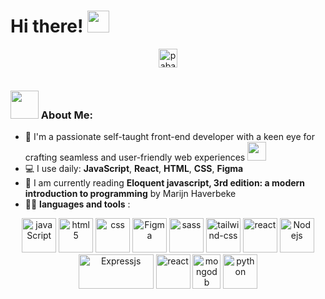 # Hi there! <img src="https://github.com/TheDudeThatCode/TheDudeThatCode/blob/master/Assets/Hi.gif" width="35" />
<p align="center">
<a href="https://linkedin.com/in/paballomodutwane/" target="blank"><img align="center" src="https://cdn.jsdelivr.net/npm/simple-icons@3.0.1/icons/linkedin.svg" alt="paballomodutwane" height="30" width="30" /></a>
</p>


<img  align="center" src="https://camo.githubusercontent.com/992babdffd8c74a1502de375fbdf7e4d54773242/68747470733a2f2f6d656469612e67697068792e636f6d2f6d656469612f53576f536b4e36447854737a71494b4571762f67697068792e676966" alt="" style="max-width: 100%, marginInline: auto ">




### <img src="https://github.com/TheDudeThatCode/TheDudeThatCode/blob/master/Assets/Developer.gif" width="45" /> About Me:
- 🏦 I'm a passionate self-taught front-end developer with a keen eye for crafting seamless and user-friendly web experiences 
      <img src="https://media.giphy.com/media/WUlplcMpOCEmTGBtBW/giphy.gif" width="30">
- 💻 I use daily: **JavaScript**, **React**, **HTML**,  **CSS**, **Figma**
- 📖 I am currently reading **Eloquent javascript, 3rd edition: a modern introduction to programming** by Marijn Haverbeke
- 🧑‍💻 **languages and tools** :

<p align="center" gap="2rem">
      <img src="https://www.vectorlogo.zone/logos/javascript/javascript-icon.svg" alt="javaScript" width="55" height="55"/>
      <img src="https://www.vectorlogo.zone/logos/w3_html5/w3_html5-icon.svg" alt="html5" width="55" height="55"/>
      <img src="https://www.vectorlogo.zone/logos/w3_css/w3_css-icon.svg" alt="css" width="55" height="55"/> 
      <img src="https://www.vectorlogo.zone/logos/figma/figma-icon.svg" alt="Figma" width="55" height="55"/>
      <img src="https://www.vectorlogo.zone/logos/sass-lang/sass-lang-icon.svg" alt="sass" width="55" height="55"/> 
      <img src="https://www.vectorlogo.zone/logos/tailwindcss/tailwindcss-icon.svg" alt="tailwind-css" width="55" height="55"/> 
      <img src="https://www.vectorlogo.zone/logos/reactjs/reactjs-icon.svg" alt="react" width="55" height="55"/> 
      <img src="https://www.vectorlogo.zone/logos/nodejs/nodejs-icon.svg" alt="Nodejs" width="55" height="55"/>
      <img src="https://www.vectorlogo.zone/logos/expressjs/expressjs-ar21.svg" alt="Expressjs" width="120" height="55"/>
      <img src="https://www.vectorlogo.zone/logos/firebase/firebase-icon.svg" alt="react" width="55" height="55"/>
      <img src="https://www.vectorlogo.zone/logos/mongodb/mongodb-icon.svg" alt="mongodb" width="45" height="55"/>
      <img src="https://www.vectorlogo.zone/logos/python/python-icon.svg" alt="python" width="55" height="55"/>
</p>
